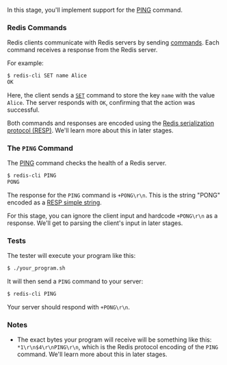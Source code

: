 In this stage, you'll implement support for the [PING](https://redis.io/commands/ping) command.

### Redis Commands

Redis clients communicate with Redis servers by sending [commands](https://redis.io/commands/). Each command receives a response from the Redis server.

For example:
```bash
$ redis-cli SET name Alice
OK
```
Here, the client sends a [`SET`](https://redis.io/docs/latest/commands/set/) command to store the key `name` with the value `Alice`. The server responds with `OK`, confirming that the action was successful.

Both commands and responses are encoded using the [Redis serialization protocol (RESP)](https://redis.io/docs/latest/develop/reference/protocol-spec/). We'll learn more about this in later stages.

### The `PING` Command

The [PING](https://redis.io/commands/ping/) command checks the health of a Redis server.

```bash
$ redis-cli PING
PONG
```

The response for the `PING` command is `+PONG\r\n`. This is the string "PONG" encoded as a [RESP simple string](https://redis.io/docs/latest/develop/reference/protocol-spec/#simple-strings).

For this stage, you can ignore the client input and hardcode `+PONG\r\n` as a response. We'll get to parsing the client's input in later stages.

### Tests

The tester will execute your program like this:

```bash
$ ./your_program.sh
```

It will then send a `PING` command to your server:

```bash
$ redis-cli PING
```

Your server should respond with `+PONG\r\n`.

### Notes

- The exact bytes your program will receive will be something like this: `*1\r\n$4\r\nPING\r\n`, which is the Redis protocol encoding of the `PING` command. We'll learn more about this in later stages.